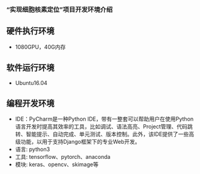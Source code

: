 ### “实现细胞核素定位”项目开发环境介绍
## 硬件执行环境
* 1080GPU，40G内存


## 软件运行环境

* Ubuntu16.04

## 编程开发环境

* IDE：PyCharm是一种Python IDE，带有一整套可以帮助用户在使用Python语言开发时提高其效率的工具，比如调试、语法高亮、Project管理、代码跳转、智能提示、自动完成、单元测试、版本控制。此外，该IDE提供了一些高级功能，以用于支持Django框架下的专业Web开发。
* 语言: python3
* 工具: tensorflow、pytorch、anaconda
* 模块: keras、opencv、skimage等